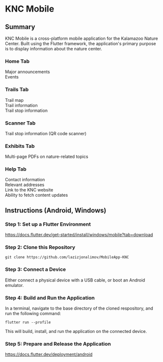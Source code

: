 # KNC Mobile
## Summary
KNC Mobile is a cross-platform mobile application for the Kalamazoo Nature Center. Built using the Flutter framework, the application's primary purpose is to display information about the nature center.
### Home Tab
Major announcements \
Events
### Trails Tab
Trail map \
Trail information \
Trail stop information 
### Scanner Tab
Trail stop information (QR code scanner)
### Exhibits Tab
Multi-page PDFs on nature-related topics
### Help Tab
Contact information \
Relevant addresses  \
Link to the KNC website \
Ability to fetch content updates 

## Instructions (Android, Windows)
### Step 1: Set up a Flutter Environment
https://docs.flutter.dev/get-started/install/windows/mobile?tab=download

### Step 2: Clone this Repository
```git clone https://github.com/lazizjonalimov/MobileApp-KNC```

### Step 3: Connect a Device
Either connect a physical device with a USB cable, or boot an Android emulator.

### Step 4: Build and Run the Application
In a terminal, navigate to the base directory of the cloned respository, and run the following command: 

```flutter run --profile``` 

This will build, install, and run the application on the connected device.

### Step 5: Prepare and Release the Application
https://docs.flutter.dev/deployment/android
